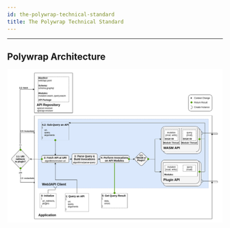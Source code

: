 ```yaml
---
id: the-polywrap-technical-standard
title: The Polywrap Technical Standard
---
```


---

## Polywrap Architecture

![Architecture](../assets/architecture.png)
